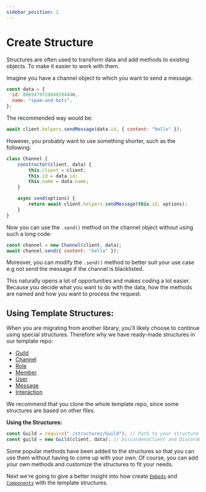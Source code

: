```yaml
---
sidebar_position: 2
---
```


# Create Structure

Structures are often used to transform data and add methods to existing objects. To make it easier to work with them.

Imagine you have a channel object to which you want to send a message.

```js
const data = {
  id: 806947972004839444n,
  name: "spam-and-bots",
};
```

The recommended way would be:

```js
await client.helpers.sendMessage(data.id, { content: "hello" });
```

However, you probably want to use something shorter, such as the following:

```js
class Channel {
    constructor(client, data) {
        this.client = client;
        this.id = data.id;
        this.name = data.name;
    }

    async send(options) {
        return await client.helpers.sendMessage(this.id, options);
    }
}
```

Now you can use the `.send()` method on the channel object without using such a long code:

```js
const channel = new Channel(client, data);
await channel.send({ content: "hello" });
```

Moreover, you can modify the `.send()` method to better suit your use case e.g not send the message if the channel is
blacklisted.

This naturally opens a lot of opportunities and makes coding a lot easier. Because you decide what you want to do with
the data, how the methods are named and how you want to process the request.

## Using Template Structures:

When you are migrating from another library, you'll likely choose to continue using special structures. Therefore why we
have ready-made structures in our template repo:

- [Guild](https://github.com/discordeno/discordeno/tree/main/template/nodejs/Structures/Guild.js)
- [Channel](https://github.com/discordeno/discordeno/tree/main/template/nodejs/Structures/Channel.js)
- [Role](https://github.com/discordeno/discordeno/tree/main/template/nodejs/Structures/Role.js)
- [Member](https://github.com/discordeno/discordeno/tree/main/template/nodejs/Structures/Member.js)
- [User](https://github.com/discordeno/discordeno/tree/main/template/nodejs/Structures/User.js)
- [Message](https://github.com/discordeno/discordeno/tree/main/template/nodejs/Structures/Message.js)
- [Interaction](https://github.com/discordeno/discordeno/tree/main/template/nodejs/Structures/Interaction.js)

We recommend that you clone the whole template repo, since some structures are based on other files.

**Using the Structures:**

```js
const Guild = require("./structures/Guild"); // Path to your structure
const guild = new Guild(client, data); // DiscordenoClient and DiscordenoPayloadData
```

Some popular methods have been added to the structures so that you can use them without having to come up with your own.
Of course, you can add your own methods and customize the structures to fit your needs.

Next we're going to give a better insight into how create [`Embeds`](embeds) and [`Components`](components) with the
template structures.
